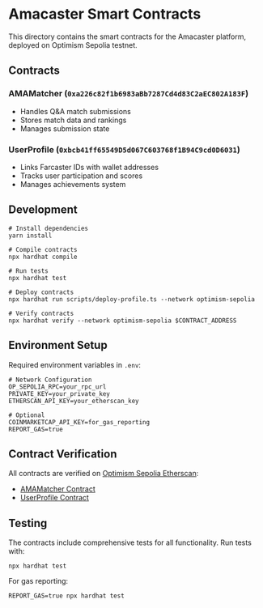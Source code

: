 # Amacaster Smart Contracts

This directory contains the smart contracts for the Amacaster platform, deployed on Optimism Sepolia testnet.

## Contracts

### AMAMatcher (`0xa226c82f1b6983aBb7287Cd4d83C2aEC802A183F`)

- Handles Q&A match submissions
- Stores match data and rankings
- Manages submission state

### UserProfile (`0xbcb41ff65549D5d067C603768f1B94C9cd0D6031`)

- Links Farcaster IDs with wallet addresses
- Tracks user participation and scores
- Manages achievements system

## Development

```shell
# Install dependencies
yarn install

# Compile contracts
npx hardhat compile

# Run tests
npx hardhat test

# Deploy contracts
npx hardhat run scripts/deploy-profile.ts --network optimism-sepolia

# Verify contracts
npx hardhat verify --network optimism-sepolia $CONTRACT_ADDRESS
```

## Environment Setup

Required environment variables in `.env`:

```env
# Network Configuration
OP_SEPOLIA_RPC=your_rpc_url
PRIVATE_KEY=your_private_key
ETHERSCAN_API_KEY=your_etherscan_key

# Optional
COINMARKETCAP_API_KEY=for_gas_reporting
REPORT_GAS=true
```

## Contract Verification

All contracts are verified on [Optimism Sepolia Etherscan](https://sepolia-optimism.etherscan.io/):

- [AMAMatcher Contract](https://sepolia-optimism.etherscan.io/address/0xa226c82f1b6983aBb7287Cd4d83C2aEC802A183F#code)
- [UserProfile Contract](https://sepolia-optimism.etherscan.io/address/0xbcb41ff65549D5d067C603768f1B94C9cd0D6031#code)

## Testing

The contracts include comprehensive tests for all functionality. Run tests with:

```shell
npx hardhat test
```

For gas reporting:

```shell
REPORT_GAS=true npx hardhat test
```

